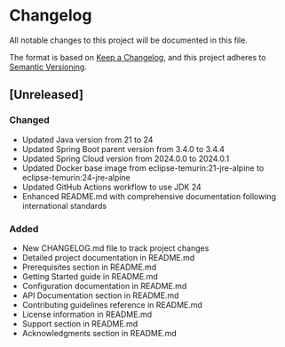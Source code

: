 # Changelog

All notable changes to this project will be documented in this file.

The format is based on [Keep a Changelog](https://keepachangelog.com/en/1.0.0/),
and this project adheres to [Semantic Versioning](https://semver.org/spec/v2.0.0.html).

## [Unreleased]

### Changed
- Updated Java version from 21 to 24
- Updated Spring Boot parent version from 3.4.0 to 3.4.4
- Updated Spring Cloud version from 2024.0.0 to 2024.0.1
- Updated Docker base image from eclipse-temurin:21-jre-alpine to eclipse-temurin:24-jre-alpine
- Updated GitHub Actions workflow to use JDK 24
- Enhanced README.md with comprehensive documentation following international standards

### Added
- New CHANGELOG.md file to track project changes
- Detailed project documentation in README.md
- Prerequisites section in README.md
- Getting Started guide in README.md
- Configuration documentation in README.md
- API Documentation section in README.md
- Contributing guidelines reference in README.md
- License information in README.md
- Support section in README.md
- Acknowledgments section in README.md 